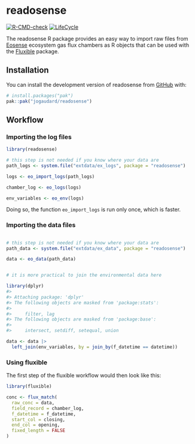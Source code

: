 
<!-- README.md is generated from README.Rmd. Please edit that file -->

# readosense

<!-- badges: start -->

[![R-CMD-check](https://github.com/jogaudard/readosense/actions/workflows/R-CMD-check.yaml/badge.svg)](https://github.com/jogaudard/readosense/actions/workflows/R-CMD-check.yaml)
[![LifeCycle](https://img.shields.io/badge/lifecycle-experimental-orange)](https://lifecycle.r-lib.org/articles/stages.html#experimental)
<!-- badges: end -->

The readosense R package provides an easy way to import raw files from
[Eosense](https://eosense.com/) ecosystem gas flux chambers as R objects
that can be used with the
[Fluxible](https://plant-functional-trait-course.github.io/fluxible/)
package.

## Installation

You can install the development version of readosense from
[GitHub](https://github.com/) with:

``` r
# install.packages("pak")
pak::pak("jogaudard/readosense")
```

## Workflow

### Importing the log files

``` r
library(readosense)

# this step is not needed if you know where your data are
path_logs <- system.file("extdata/ex_logs", package = "readosense")

logs <- eo_import_logs(path_logs)

chamber_log <- eo_logs(logs)

env_variables <- eo_env(logs)
```

Doing so, the function `eo_import_logs` is run only once, which is
faster.

### Importing the data files

``` r

# this step is not needed if you know where your data are
path_data <- system.file("extdata/ex_data", package = "readosense")

data <- eo_data(path_data)


# it is more practical to join the environmental data here

library(dplyr)
#> 
#> Attaching package: 'dplyr'
#> The following objects are masked from 'package:stats':
#> 
#>     filter, lag
#> The following objects are masked from 'package:base':
#> 
#>     intersect, setdiff, setequal, union

data <- data |>
  left_join(env_variables, by = join_by(f_datetime == datetime))
```

### Using fluxible

The first step of the fluxible workflow would then look like this:

``` r
library(fluxible)

conc <- flux_match(
  raw_conc = data,
  field_record = chamber_log,
  f_datetime = f_datetime,
  start_col = closing,
  end_col = opening,
  fixed_length = FALSE
)
```
